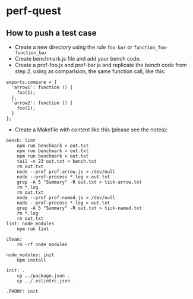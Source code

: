 # perf-quest

## How to push a test case

- Create a new directory using the rule `foo-bar` or `function_foo-function_bar`
- Create benchmark.js file and add your bench code.
- Create a prof-foo.js and prof-bar.js and replicate the bench code from step 2.
using as comparision, the same function call, like this:

```
exports.compare = {
  'arrow1': function () {
    foo(1);
  },
  'arrow2': function () {
    foo(1);
  }
};
```

- Create a Makefile with content like this (please see the notes):

```
bench: lint
	npm run benchmark > out.txt
	npm run benchmark > out.txt
	npm run benchmark > out.txt
	tail -n 23 out.txt > bench.txt
	rm out.txt
	node --prof prof-arrow.js > /dev/null
	node --prof-process *.log > out.txt
	grep -A 5 "Summary" -R out.txt > tick-arrow.txt
	rm *.log
	rm out.txt
	node --prof prof-named.js > /dev/null
	node --prof-process *.log > out.txt
	grep -A 5 "Summary" -R out.txt > tick-named.txt
	rm *.log
	rm out.txt
lint: node_modules
	npm run lint

clean:
	rm -rf node_modules

node_modules: init
	npm install

init: .
	cp ../package.json .
	cp ../.eslintrc.json .

.PHONY: init
```